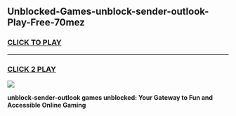 
## Unblocked-Games-unblock-sender-outlook-Play-Free-70mez
<h3>
<a href="https://premium76.site?title=unblock-sender-outlook&ref=10A">CLICK TO PLAY</a></h3>
<hr>

<h3>
<a href="https://premium76.site?title=unblock-sender-outlook&ref=10A">CLICK 2 PLAY</a>
  
</h3>

<a href="https://premium76.site?title=unblock-sender-outlook&ref=10A"><img src="https://clearcache.store/games.png"></a>


**unblock-sender-outlook games unblocked: Your Gateway to Fun and Accessible Online Gaming**
